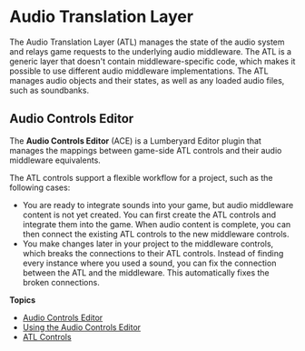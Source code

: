 # Audio Translation Layer<a name="audio-translation-layer"></a>

The Audio Translation Layer \(ATL\) manages the state of the audio system and relays game requests to the underlying audio middleware\. The ATL is a generic layer that doesn't contain middleware\-specific code, which makes it possible to use different audio middleware implementations\. The ATL manages audio objects and their states, as well as any loaded audio files, such as soundbanks\.

## Audio Controls Editor<a name="audio-architecture-ace"></a>

The **Audio Controls Editor** \(ACE\) is a Lumberyard Editor plugin that manages the mappings between game\-side ATL controls and their audio middleware equivalents\.

The ATL controls support a flexible workflow for a project, such as the following cases:
+ You are ready to integrate sounds into your game, but audio middleware content is not yet created\. You can first create the ATL controls and integrate them into the game\. When audio content is complete, you can then connect the existing ATL controls to the new middleware controls\.
+ You make changes later in your project to the middleware controls, which breaks the connections to their ATL controls\. Instead of finding every instance where you used a sound, you can fix the connection between the ATL and the middleware\. This automatically fixes the broken connections\.

**Topics**
+ [Audio Controls Editor](#audio-architecture-ace)
+ [Using the Audio Controls Editor](audio-atl-editor.md)
+ [ATL Controls](audio-default-controls.md)